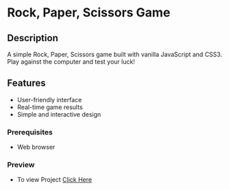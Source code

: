 # Rock, Paper, Scissors Game

## Description
A simple Rock, Paper, Scissors game built with vanilla JavaScript and CSS3. Play against the computer and test your luck!

## Features
- User-friendly interface
- Real-time game results
- Simple and interactive design

### Prerequisites
- Web browser

### Preview 
- To view Project [Click Here](https://simple-rock-paper-scissors-project.netlify.app/)



